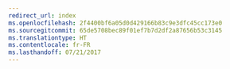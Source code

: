 ```yaml
---
redirect_url: index
ms.openlocfilehash: 2f4400bf6a05d0d429166b83c9e3dfc45cc173e0
ms.sourcegitcommit: 65de5708bec89f01ef7b7d2df2a87656b53c3145
ms.translationtype: HT
ms.contentlocale: fr-FR
ms.lasthandoff: 07/21/2017
---
```

